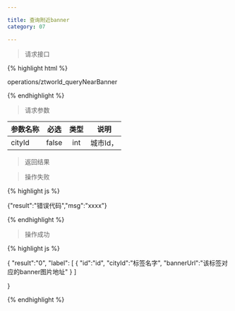 ```yaml
---

title: 查询附近banner
category: 07

---
```


> 请求接口

{% highlight html %}

operations/ztworld_queryNearBanner

{% endhighlight %}

> 请求参数

|参数名称			|必选		|类型		|说明									
|-------------------|:---------:|:---------:|--------------------------------------------
|cityId             |false      |int        |城市Id，

> 返回结果

> 操作失败

{% highlight js %}

{"result":"错误代码","msg":"xxxx"}

{% endhighlight %}

> 操作成功

{% highlight js %}

{
    "result":"0", 
	"label":
	[
		{
			"id":"id",
			"cityId":"标签名字",
			"bannerUrl":"该标签对应的banner图片地址"
		}
	]
    
}

{% endhighlight %}
